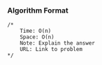 ### Algorithm Format

```
/*
    Time: O(n)
    Space: O(n)
    Note: Explain the answer
    URL: Link to problem
*/
```